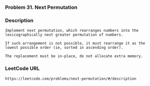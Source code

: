 ### Problem 31. Next Permutation

### Description
	Implement next permutation, which rearranges numbers into the lexicographically next greater permutation of numbers.

	If such arrangement is not possible, it must rearrange it as the lowest possible order (ie, sorted in ascending order).

	The replacement must be in-place, do not allocate extra memory.

### LeetCode URL
	https://leetcode.com/problems/next-permutation/#/description
